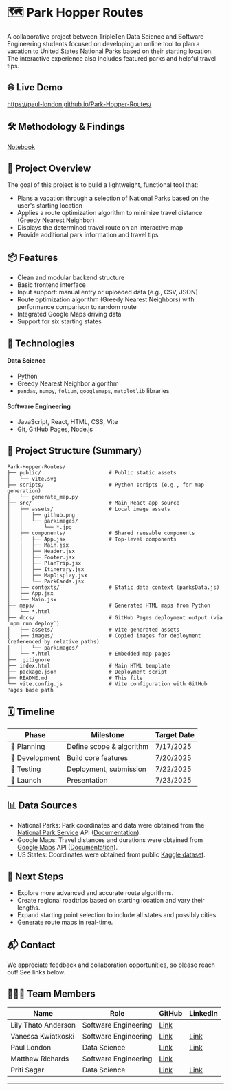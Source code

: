 # 🗺️ Park Hopper Routes

A collaborative project between TripleTen Data Science and Software Engineering students focused on developing an online tool to plan a vacation to United States National Parks based on their starting location. The interactive experience also includes featured parks and helpful travel tips.

## 🌐 Live Demo

https://paul-london.github.io/Park-Hopper-Routes/

## 🛠️ Methodology & Findings

[Notebook](https://github.com/paul-london/Park-Hopper-Routes/blob/main/notebooks/Notebook.ipynb)

## 🚀 Project Overview

The goal of this project is to build a lightweight, functional tool that:

- Plans a vacation through a selection of National Parks based on the user's starting location
- Applies a route optimization algorithm to minimize travel distance (Greedy Nearest Neighbor)
- Displays the determined travel route on an interactive map
- Provide additional park information and travel tips

## 📦 Features

- Clean and modular backend structure
- Basic frontend interface
- Input support: manual entry or uploaded data (e.g., CSV, JSON)
- Route optimization algorithm (Greedy Nearest Neighbors) with performance comparison to random route
- Integrated Google Maps driving data
- Support for six starting states

## 🧠 Technologies

#### Data Science
- Python  
- Greedy Nearest Neighbor algorithm  
- `pandas`, `numpy`, `folium`, `googlemaps`, `matplotlib` libraries

#### Software Engineering
- JavaScript, React, HTML, CSS, Vite  
- Git, GitHub Pages, Node.js

## 📁 Project Structure (Summary)

```text
Park-Hopper-Routes/
├── public/                      # Public static assets
│   └── vite.svg
├── scripts/                     # Python scripts (e.g., for map generation)
│   └── generate_map.py
├── src/                         # Main React app source
│   ├── assets/                  # Local image assets
│   │   ├── github.png
│   │   └── parkimages/
│   │       └── *.jpg
│   ├── components/              # Shared reusable components
│   |   ├── App.jsx              # Top-level components
│   |   ├── Main.jsx
│   │   ├── Header.jsx
│   │   ├── Footer.jsx
│   │   ├── PlanTrip.jsx
│   │   ├── Itinerary.jsx
│   │   ├── MapDisplay.jsx
│   │   └── ParkCards.jsx
│   ├── contexts/                # Static data context (parksData.js)
│   ├── App.jsx
│   └── Main.jsx
├── maps/                        # Generated HTML maps from Python
│   └── *.html
├── docs/                        # GitHub Pages deployment output (via `npm run deploy`)
│   ├── assets/                  # Vite-generated assets
│   ├── images/                  # Copied images for deployment (referenced by relative paths)
│   │   └── parkimages/
│   └── *.html                   # Embedded map pages
├── .gitignore
├── index.html                   # Main HTML template
├── package.json                 # Deployment script
├── README.md                    # This file
└── vite.config.js               # Vite configuration with GitHub Pages base path
```

## 🗓️ Timeline

| Phase          | Milestone                | Target Date |
| -------------- | ------------------------ | ----------- |
| 📌 Planning    | Define scope & algorithm | 7/17/2025   |
| 🔧 Development | Build core features      | 7/20/2025   |
| 🧪 Testing     | Deployment, submission   | 7/22/2025   |
| 🚀 Launch      | Presentation             | 7/23/2025   |

## 📊 Data Sources

- National Parks: Park coordinates and data were obtained from the [National Park Service](https://www.nps.gov) API ([Documentation](https://www.nps.gov/subjects/developer/api-documentation.htm)).
- Google Maps: Travel distances and durations were obtained from [Google Maps](https://www.google.com/maps) API ([Documentation](https://developers.google.com/maps/documentation)).
- US States: Coordinates were obtained from public [Kaggle dataset](https://www.kaggle.com/datasets/tennerimaheshwar/us-state-and-territory-latitude-and-longitude-data).

## 🧭 Next Steps

- Explore more advanced and accurate route algorithms.
- Create regional roadtrips based on starting location and vary their lengths.
- Expand starting point selection to include all states and possibly cities.
- Generate route maps in real-time.

## 📬 Contact

We appreciate feedback and collaboration opportunities, so please reach out! See links below.

## 🧑‍🤝‍🧑 Team Members

| Name    | Role                 | GitHub | LinkedIn |
| ------- | -------------------- | -------------------- | -------------------- |
| Lily Thato Anderson   | Software Engineering | [Link](https://github.com/Thato-A) | 
| Vanessa Kwiatkoski | Software Engineering | [Link](https://github.com/VanessaK21) | [Link](https://www.linkedin.com/in/vanessa-kwiatkoski/)
| Paul London   | Data Science         | [Link](https://github.com/paul-london) | [Link](https://www.linkedin.com/in/palondon/)
| Matthew Richards | Software Engineering | [Link](https://github.com/matthewrichards234) | 
| Priti Sagar  | Data Science         | [Link](https://github.com/Priti0427) | [Link](https://www.linkedin.com/in/priti-sagar04/)

---
